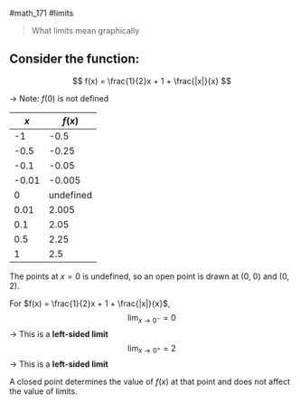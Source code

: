 #math_171 #limits

> What limits mean graphically

## Consider the function:

$$ f(x) = \frac{1}{2}x + 1 + \frac{|x|}{x} $$

-> Note: $f(0)$ is not defined

| $x$ | $f(x)$ |
| --- | ------ |
| -1 | -0.5 |
| -0.5 | -0.25 |
| -0.1 | -0.05 |
| -0.01 | -0.005 |
| 0 | undefined |
| 0.01 | 2.005 |
| 0.1 | 2.05 |
| 0.5 | 2.25 |
| 1 | 2.5 |

The points at $x = 0$ is undefined, so an open point is drawn at (0, 0) and (0, 2).

For $f(x) = \frac{1}{2}x + 1 + \frac{|x|}{x}$,
$$ \lim_{x \to 0^-} = 0 $$
-> This is a **left-sided limit**
$$ \lim_{x \to 0^+} = 2 $$
-> This is a **left-sided limit**

A closed point determines the value of $f(x)$ at that point and does not affect the value of limits.